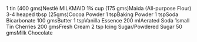 1 tin (400 gms)Nestlé MILKMAID
1¾ cup (175 gms)Maida (All-purpose Flour)
3-4 heaped tbsp (25gms)Cocoa Powder
1 tspBaking Powder
1 tspSoda Bicarbonate
100 gmsButter
1 tspVanilla Essence
200 mlAerated Soda
1small Tin Cherries
200 gmsFresh Cream
2 tsp Icing Sugar/Powdered Sugar
50 gmsMilk Chocolate